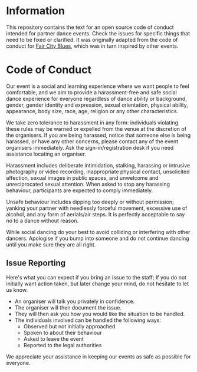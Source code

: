 # Information
This repository contains the text for an open source code of conduct intended for partner dance events. Check the issues for specific things that need to be fixed or clarified. It was originally adapted from the code of conduct for [Fair City Blues](http://faircityblues.com/code.html), which was in turn inspired by other events.

# Code of Conduct
Our event is a social and learning experience where we want people to feel comfortable, and we aim to provide a harassment-free and safe social dance experience for everyone regardless of dance ability or background, gender, gender identity and expression, sexual orientation, physical ability, appearance, body size, race, age, religion or any other characteristics.

We take zero tolerance to harassment in any form: individuals violating these rules may be warned or expelled from the venue at the discretion of the organisers. If you are being harassed, notice that someone else is being harassed, or have any other concerns, please contact any of the event organisers immediately. Ask the sign-in/registration desk if you need assistance locating an organiser.

Harassment includes deliberate intimidation, stalking, harassing or intrusive 
photography or video recording, inappropriate physical contact, unsolicited affection, sexual images in public spaces, and unwelcome and unreciprocated sexual attention. When asked to stop any harassing behaviour, participants are expected to comply immediately.

Unsafe behaviour includes dipping too deeply or without permission; yanking your partner with needlessly forceful movement, excessive use of alcohol, and any form of aerials/air steps. It is perfectly acceptable to say no to a dance without reason.

While social dancing do your best to avoid colliding or interfering with other dancers. Apologise if you bump into someone and do not continue dancing until you make sure they are all right. 

## Issue Reporting
Here's what you can expect if you bring an issue to the staff; If you do not initially want action taken, but later change your mind, do not hesitate to let us know. 

* An organiser will talk you privately in confidence.
* The organiser will then document the issue.
* They will then ask you how you would like the situation to be handled.
* The individuals involved can be handled the following ways:
    * Observed but not initially approached
    * Spoken to about their behaviour 
    * Asked to leave the event
    * Reported to the legal authorities

We appreciate your assistance in keeping our events as safe as possible for everyone.
